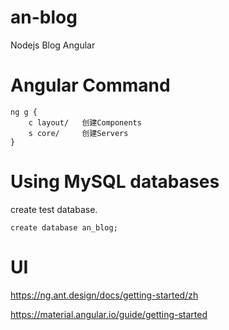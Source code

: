 # an-blog
Nodejs Blog Angular

# Angular Command
```
ng g {
    c layout/   创建Components
    s core/     创建Servers
}
```

# Using MySQL databases
create test database.
```
create database an_blog;
```

# UI
https://ng.ant.design/docs/getting-started/zh

https://material.angular.io/guide/getting-started